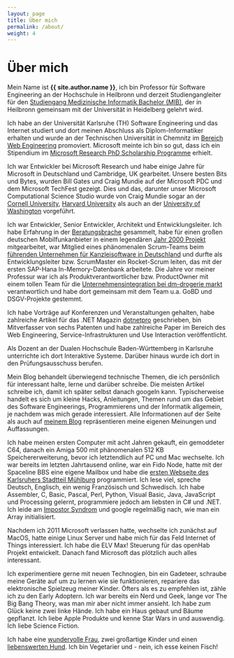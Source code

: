 ```yaml
---
layout: page
title: Über mich
permalink: /about/
weight: 4
---
```


# **Über mich**

Mein Name ist **{{ site.author.name }}**,  ich bin Professor für Software Engineering an der Hochschule in Heilbronn und derzeit Studiengangleiter für den [Studiengang Medizinische Informatik Bachelor (MIB)](https://www.hs-heilbronn.de/de/mib), der in Heilbronn gemeinsam mit der Universität in Heidelberg gelehrt wird.

Ich habe an der Universität Karlsruhe (TH) Software Engineering und das Internet studiert und dort meinen Abschluss als Diplom-Informatiker erhalten und wurde an der Technischen Universität in Chemnitz im [Bereich Web Engineering](https://vsr.informatik.tu-chemnitz.de/) promoviert. Microsoft meinte ich bin so gut, dass ich ein Stipendium im [Microsoft Research PhD Scholarship Programme](https://www.microsoft.com/en-us/research/academic-program/phd-scholarship-europe-middle-east-africa/) erhielt. 

Ich war Entwickler bei Microsoft Research und habe einige Jahre für Microsoft in Deutschland und Cambridge, UK gearbeitet. Unsere besten Bits und Bytes, wurden Bill Gates und Craig Mundie auf der Microsoft PDC und dem Microsoft TechFest gezeigt. Dies und das, darunter unser Microsoft Computational Science Studio wurde von Craig Mundie sogar an der [Cornell University](https://news.microsoft.com/speeches/craig-mundie-cornell-university/), [Harvard University](https://news.microsoft.com/2009/11/04/craig-mundie-harvard-university/) als auch an der [University of Washington](https://news.microsoft.com/speeches/craig-mundie-university-of-washington/) vorgeführt.  

Ich war Entwickler, Senior Entwickler, Architekt und Entwicklungsleiter. Ich habe Erfahrung in der [Beratungsbrache](https://www.campana-schott.com/) gesammelt, habe für einen großen deutschen Mobilfunkanbieter in einem legendären [Jahr 2000 Projekt](https://de.wikipedia.org/wiki/Jahr-2000-Problem) mitgearbeitet, war Mitglied eines phänomenalen Scrum-Teams beim [führenden Unternehmen für Kanzleisoftware in Deutschland](https://www.stp-online.de/) und durfte als Entwicklungsleiter bzw. ScrumMaster ein Rocket-Scrum leiten, das mit der ersten SAP-Hana In-Memory-Datenbank arbeitete. Die Jahre vor meiner Professur war ich als Produktverantwortlicher bzw. ProductOwner mit einem tollen Team für die [Unternehmensintegration bei dm-drogerie markt](https://www.demtech.de/) verantwortlich und habe dort gemeinsam mit dem Team u.a. GoBD und DSGV-Projekte gestemmt.  

Ich habe Vorträge auf Konferenzen und Veranstaltungen gehalten, habe zahlreiche Artikel für das .NET Magazin [dotnetpro](https://www.dotnetpro.de/) geschrieben, bin Mitverfasser von sechs Patenten und habe zahlreiche Paper im Bereich des Web Engineering, Service-Infrastrukturen und Use Interaction veröffentlicht.  

Als Dozent an der Dualen Hochschule Baden-Württemberg in Karlsruhe unterrichte ich dort Interaktive Systeme. Darüber hinaus wurde ich dort in den Prüfungsausschuss berufen.

Mein Blog behandelt überwiegend technische Themen, die ich persönlich für interessant halte, lerne und darüber schreibe. Die meisten Artikel schreibe ich, damit ich später selbst danach googeln kann. Typischerweise handelt es sich um kleine Hacks, Anleitungen, Themen rund um das Gebiet des Software Engineerings, Programmierens und der Informatik allgemein, je nachdem was mich gerade interessiert. Alle Informationen auf der Seite als auch auf [meinem Blog](https://aheil.de/blog/) repräsentieren meine eigenen Meinungen und Auffassungen.  

Ich habe meinen ersten Computer mit acht Jahren gekauft, ein gemoddeter C64, danach ein Amiga 500 mit phänomenalen 512 KB Speichererweiterung, bevor ich letztendlich auf PC und Mac wechselte. Ich war bereits im letzten Jahrtausend online, war ein Fido Node, hatte mit der Spaceline BBS eine eigene Mailbox und habe die [ersten Webseite des Karlsruhers Stadtteil Mühlburg](https://web.archive.org/web/20010520154954/http://www.ka-muehlburg.de/) programmiert. Ich lese viel, spreche Deutsch, Englisch, ein wenig Französisch und Schwedisch. Ich habe Assembler, C, Basic, Pascal, Perl, Python, Visual Basic, Java, JavaScript und Processing gelernt, programmiere jedoch am liebsten in C# und .NET. Ich leide am [Impostor Syndrom](https://en.wikipedia.org/wiki/Impostor_syndrome) und google regelmäßig nach, wie man ein Array initialisiert.  

Nachdem ich 2011 Microsoft verlassen hatte, wechselte ich zunächst auf MacOS, hatte einige Linux Server und habe mich für das Feld Internet of Things interessiert. Ich habe die ELV Max! Steuerung für das openHab Projekt entwickelt. Danach fand Microsoft das plötzlich auch alles interessant.  

Ich experimentiere gerne mit neuen Technogien, bin ein Gadeteer, schraube meine Geräte auf um zu lernen wie sie funktionieren, repariere das elektronische Spielzeug meiner Kinder. Öfters als es zu empfehlen ist, zähle ich zu den Early Adoptern. Ich war bereits ein Nerd und Geek, lange vor The Big Bang Theory, was man mir aber nicht immer ansieht. Ich habe zum Glück keine zwei linke Hände. Ich habe ein Haus gebaut und Bäume gepflanzt. Ich liebe Apple Produkte und kenne Star Wars in und auswendig. Ich liebe Science Fiction.  

Ich habe eine [wundervolle Frau](https://www.instagram.com/kunterkatha/), zwei großartige Kinder und einen [liebenswerten Hund](https://www.instagram.com/captain_vom_eichelberg/). Ich bin Vegetarier und -
nein, ich esse keinen Fisch!  

<!-- 
<div class="row">
{% include about/skills.html title="Programming Skills" source=site.data.programming-skills %}
{% include about/skills.html title="Other Skills" source=site.data.other-skills %}
</div>

<div class="row">
{% include about/timeline.html %}
</div>

-->